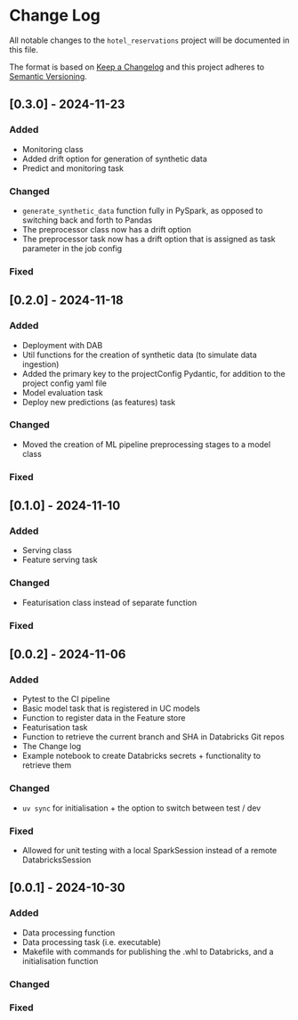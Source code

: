 # Change Log
All notable changes to the `hotel_reservations` project will be documented in this file.

The format is based on [Keep a Changelog](http://keepachangelog.com/)
and this project adheres to [Semantic Versioning](http://semver.org/).

## [0.3.0] - 2024-11-23

### Added
- Monitoring class
- Added drift option for generation of synthetic data
- Predict and monitoring task

### Changed
- `generate_synthetic_data` function fully in PySpark, as opposed to switching back and forth to Pandas
- The preprocessor class now has a drift option
- The preprocessor task now has a drift option that is assigned as task parameter in the job config

### Fixed

## [0.2.0] - 2024-11-18

### Added
- Deployment with DAB
- Util functions for the creation of synthetic data (to simulate data ingestion)
- Added the primary key to the projectConfig Pydantic, for addition to the project config yaml file
- Model evaluation task
- Deploy new predictions (as features) task
### Changed
- Moved the creation of ML pipeline preprocessing stages to a model class


### Fixed

## [0.1.0] - 2024-11-10

### Added
- Serving class
- Feature serving task
### Changed
- Featurisation class instead of separate function

### Fixed


## [0.0.2] - 2024-11-06

### Added
- Pytest to the CI pipeline
- Basic model task that is registered in UC models
- Function to register data in the Feature store
- Featurisation task
- Function to retrieve the current branch and SHA in Databricks Git repos
- The Change log
- Example notebook to create Databricks secrets + functionality to retrieve them

### Changed
- `uv sync` for initialisation + the option to switch between test / dev

### Fixed
- Allowed for unit testing with a local SparkSession instead of a remote DatabricksSession

## [0.0.1] - 2024-10-30

### Added
- Data processing function
- Data processing task (i.e. executable)
- Makefile with commands for publishing the .whl to Databricks, and a initialisation function
### Changed

### Fixed
